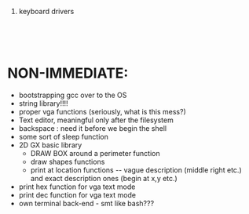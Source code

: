 1. keyboard drivers

$~$

$~$

# NON-IMMEDIATE:
- bootstrapping gcc over to the OS
- string library!!!!
- proper vga functions (seriously, what is this mess?)
- Text editor, meaningful only after the filesystem 
- backspace : need it before we begin the shell
- some sort of sleep function
- 2D GX basic library
    - DRAW BOX around a perimeter function
    - draw shapes functions
    - print at location functions -- vague description (middle right etc.) and exact description ones (begin at x,y etc.)
- print hex function for vga text mode
- print dec function for vga text mode
- own terminal back-end - smt like bash???
